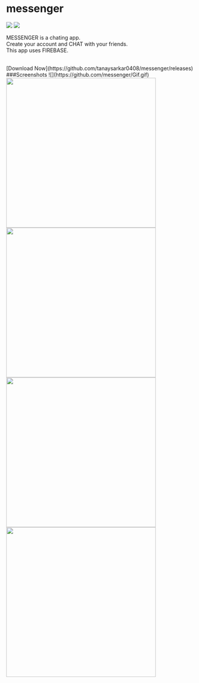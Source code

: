 # messenger
![](https://img.shields.io/static/v1?style=for-the-badge&label=POWERED%20BY&message=FLUTTER&color=02569B&logo=FLUTTER)
![](https://img.shields.io/static/v1?style=for-the-badge&label=LINKING&message=FIREBASE&color=FFCA28&logo=FIREBASE)

MESSENGER is a chating app.<br>
Create your account and CHAT with your friends.<br>
This app uses FIREBASE.

<br>
[Download Now](https://github.com/tanaysarkar0408/messenger/releases)
<br>
###Screenshots
![](https://github.com/messenger/Gif.gif)
<img src="https://imgur.com/5RUCuw8.png" width="400"> <img src="https://imgur.com/FqQkEcD.png" width="400"> <br>
<img src="https://imgur.com/yeMBSQS.png" width="400"> <img src="https://imgur.com/1vmWnWr.png" width="400">


